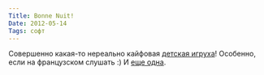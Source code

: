 ```yaml
---
Title: Bonne Nuit!
Date: 2012-05-14
Tags: софт
---
```


Совершенно какая-то нереально кайфовая [детская игруха](http://itunes.apple.com/us/app/nighty-night!-hd/id428492588?mt=8)! Особенно, если на французском слушать :) И [еще одна](http://itunes.apple.com/us/app/little-fox-music-box/id499541243?mt=8).